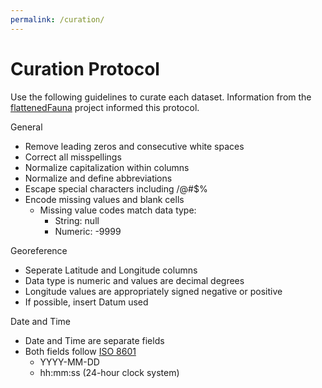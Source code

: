 ```yaml
---
permalink: /curation/
---
```



# Curation Protocol

Use the following guidelines to curate each dataset. Information from the [flattenedFauna](https://app.gitbook.com/@flattenedfauna/s/practice-space/) project informed this protocol. 

General
- Remove leading zeros and consecutive white spaces
- Correct all misspellings
- Normalize capitalization within columns
- Normalize and define abbreviations
- Escape special characters including /@#\$%
- Encode missing values and blank cells
  - Missing value codes match data type:
    - String: null
    - Numeric: -9999

Georeference
- Seperate Latitude and Longitude columns
- Data type is numeric and values are decimal degrees
- Longitude values are appropriately signed negative or positive
- If possible, insert Datum used

Date and Time
- Date and Time are separate fields
- Both fields follow [ISO 8601](https://www.iso.org/iso-8601-date-and-time-format.html)
  - YYYY-MM-DD
  - hh:mm:ss (24-hour clock system) 

